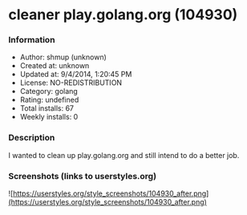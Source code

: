 # cleaner play.golang.org (104930)

### Information
- Author: shmup (unknown)
- Created at: unknown
- Updated at: 9/4/2014, 1:20:45 PM
- License: NO-REDISTRIBUTION
- Category: golang
- Rating: undefined
- Total installs: 67
- Weekly installs: 0


### Description
I wanted to clean up play.golang.org and still intend to do a better job.


### Screenshots (links to userstyles.org)
![https://userstyles.org/style_screenshots/104930_after.png](https://userstyles.org/style_screenshots/104930_after.png)


